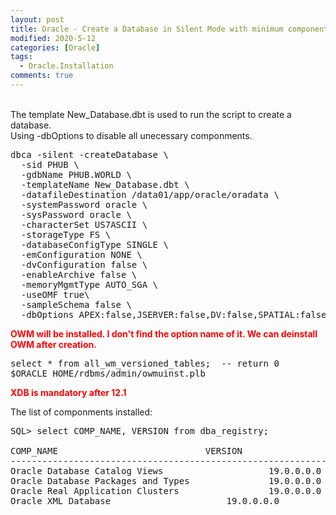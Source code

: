 ```yaml
---
layout: post
title: Oracle - Create a Database in Silent Mode with minimum components
modified: 2020-5-12
categories: [Oracle]  
tags: 
  - Oracle.Installation
comments: true
---
```

<br>The template New_Database.dbt is used to run the script to create a database.
<br>Using -dbOptions to disable all unecessary componments.

<pre class="prettyprint lang-sh linenums=1 ">
dbca -silent -createDatabase \
  -sid PHUB \
  -gdbName PHUB.WORLD \
  -templateName New_Database.dbt \
  -datafileDestination /data01/app/oracle/oradata \
  -systemPassword oracle \
  -sysPassword oracle \
  -characterSet US7ASCII \
  -storageType FS \
  -databaseConfigType SINGLE \
  -emConfiguration NONE \
  -dvConfiguration false \
  -enableArchive false \
  -memoryMgmtType AUTO_SGA \
  -useOMF true\
  -sampleSchema false \
  -dbOptions APEX:false,JSERVER:false,DV:false,SPATIAL:false,CWMLITE:false,ORACLE_TEXT:false,IMEDIA:false,XDB_PROTOCOLS:false
</pre>  


<span style="color:#ff0000;"><strong>OWM will be installed. I don't find the option name of it. We can deinstall OWM after creation.</strong></span>
<pre class="prettyprint lang-sql linenums=1 ">
select * from all_wm_versioned_tables;  -- return 0
$ORACLE_HOME/rdbms/admin/owmuinst.plb
</pre>

<span style="color:#ff0000;"><strong>XDB is mandatory after 12.1</strong></span>


The list of componments installed:
<pre class="prettyprint lang-sql linenums=1 ">
SQL> select COMP_NAME, VERSION from dba_registry;

COMP_NAME						     VERSION
------------------------------------------------------------ ------------------------------
Oracle Database Catalog Views				     19.0.0.0.0
Oracle Database Packages and Types			     19.0.0.0.0
Oracle Real Application Clusters			     19.0.0.0.0
Oracle XML Database					     19.0.0.0.0
</pre>